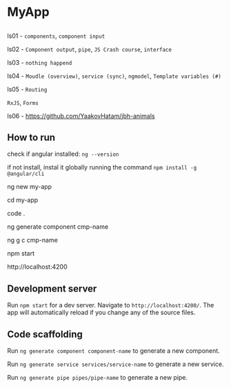 # MyApp
##
ls01 - `components`, `component input`

ls02 - `Component output`, `pipe`, `JS Crash course`, `interface`

ls03 - `nothing happend`

ls04 - `Moudle (overview)`, `service (sync)`, `ngmodel`, `Template variables (#)`

ls05 - `Routing`

`RxJS`, `Forms`

ls06 - https://github.com/YaakovHatam/jbh-animals


## How to run
check if angular installed: `ng --version`

if not install, instal it globally running the command `npm install -g @angular/cli`

ng new my-app

cd my-app

code .

ng generate component cmp-name

ng g c cmp-name

npm start

http://localhost:4200


## Development server

Run `npm start` for a dev server. Navigate to `http://localhost:4200/`. The app will automatically reload if you change any of the source files.

## Code scaffolding

Run `ng generate component component-name` to generate a new component.

Run `ng generate service services/service-name` to generate a new service.

Run `ng generate pipe pipes/pipe-name` to generate a new pipe.
